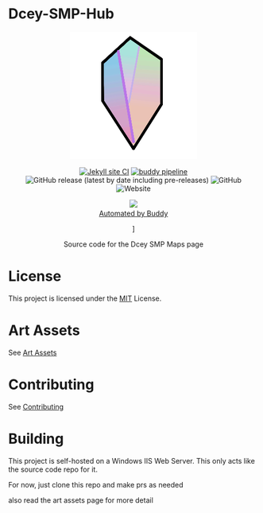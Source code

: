 # Dcey-SMP-Hub
<div align=center>
<img src="Dcey SMP Logo V4 Release (256 Resize).png">

[![Jekyll site CI](https://github.com/No767/Dcey-SMP-Hub/actions/workflows/jekyll.yml/badge.svg?branch=main)](https://github.com/No767/Dcey-SMP-Hub/actions/workflows/jekyll.yml) [![buddy pipeline](https://app.buddy.works/ctg102b/dcey-smp-hub/pipelines/pipeline/332341/badge.svg?token=d3541d3597e44b90d7a4295ba37cd7926c70f92ee801544bd38436f66a80c171 "buddy pipeline")](https://app.buddy.works/ctg102b/dcey-smp-hub/pipelines/pipeline/332341) <img alt="GitHub release (latest by date including pre-releases)" src="https://img.shields.io/github/v/release/No767/Dcey-SMP-Hub?include_prereleases"> <img alt="GitHub" src="https://img.shields.io/github/license/No767/Dcey-SMP-Hub"> <img alt="Website" src="https://img.shields.io/website?down_color=red&down_message=offline&up_color=green&up_message=online&url=https%3A%2F%2Fmaps.dcey.net">
  
  [<figure><img src="https://buddy.works" /><figcaption>Automated by Buddy](https://assets.buddy.works/automated-dark.svg)</figcaption></figure>]


Source code for the Dcey SMP Maps page

<div align=left>

# License
This project is licensed under the [MIT](https://github.com/No767/Dcey-SMP-Hub/blob/master/LICENSE) License. 

# Art Assets
See [Art Assets](https://github.com/No767/Dcey-SMP-Hub/blob/master/Art%20Assets.md)

# Contributing 
See [Contributing](https://github.com/No767/Dcey-SMP-Hub/blob/master/contributing.md)
# Building
This project is self-hosted on a Windows IIS Web Server. This only acts like the source code repo for it. 

For now, just clone this repo and make prs as needed

also read the art assets page for more detail
